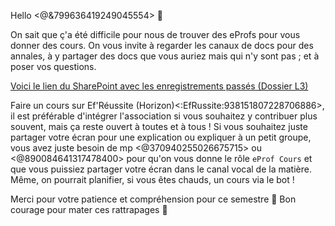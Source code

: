 Hello <@&799636419249045554> 👋

On sait que ç'a été difficile pour nous de trouver des eProfs pour vous donner des cours.
On vous invite à regarder les canaux de docs pour des annales, à y partager des docs que vous auriez mais qui n'y sont pas ; et à poser vos questions. 

[Voici le lien du SharePoint avec les enregistrements passés (Dossier L3)](https://bit.ly/EfRéussiteSP)

Faire un cours sur Ef'Réussite (Horizon)<:EfRussite:938151807228706886>, il est préférable d'intégrer l'association si vous souhaitez y contribuer plus souvent, mais ça reste ouvert à toutes et à tous !
Si vous souhaitez juste partager votre écran pour une explication ou expliquer à un petit groupe, vous avez juste besoin de mp <@370940255026675715> ou <@890084641317478400> pour qu'on vous donne le rôle `eProf Cours` et que vous puissiez partager votre écran dans le canal vocal de la matière.
Même, on pourrait planifier, si vous êtes chauds, un cours via le bot !

Merci pour votre patience et compréhension pour ce semestre 🙏
Bon courage pour mater ces rattrapages 💪
